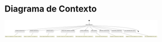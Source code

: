 # Diagrama de Contexto

<img src="/casosDeUso/diagramaDeContexto/DiagramaDeContexto1.png" usemap="#contexto-map" alt="Diagrama de Contexto">

<map name="contexto-map">
  <!-- Coordenadas para cada caso de uso -->
  <area shape="rect" coords="181,191,384,262" href="../imagenes/AsignarAsignatura.svg" alt="Asignar Asignatura" title="Asignar Asignatura">
  <area shape="rect" coords="400,185,600,261" href="../imagenes/AsignarProfesor.svg" alt="Asignar Profesor" title="Asignar Profesor">
  <area shape="rect" coords="620,185,800,261" href="../imagenes/BuscarGrado.svg" alt="Buscar Grado" title="Buscar Grado">
  <area shape="rect" coords="820,185,1000,261" href="../imagenes/ConsultarHorarioProfesor.svg" alt="Consultar Horario Profesor" title="Consultar Horario Profesor">
  <area shape="rect" coords="1020,185,1200,261" href="../imagenes/EditarAsignación.svg" alt="Editar Asignación" title="Editar Asignación">
  <area shape="rect" coords="1220,185,1400,261" href="../imagenes/InicioSesión.svg" alt="Inicio de Sesión" title="Inicio de Sesión">
  <area shape="rect" coords="1420,185,1600,261" href="../imagenes/MostrarAsignaturas.svg" alt="Mostrar Asignaturas" title="Mostrar Asignaturas">
  <area shape="rect" coords="1620,185,1800,261" href="../imagenes/RegistrarAsignatura.svg" alt="Registrar Asignatura" title="Registrar Asignatura">
  <area shape="rect" coords="1820,185,2000,261" href="../imagenes/VerDisponibilidadAulas.svg" alt="Ver Disponibilidad de Aulas" title="Ver Disponibilidad de Aulas">
</map>
